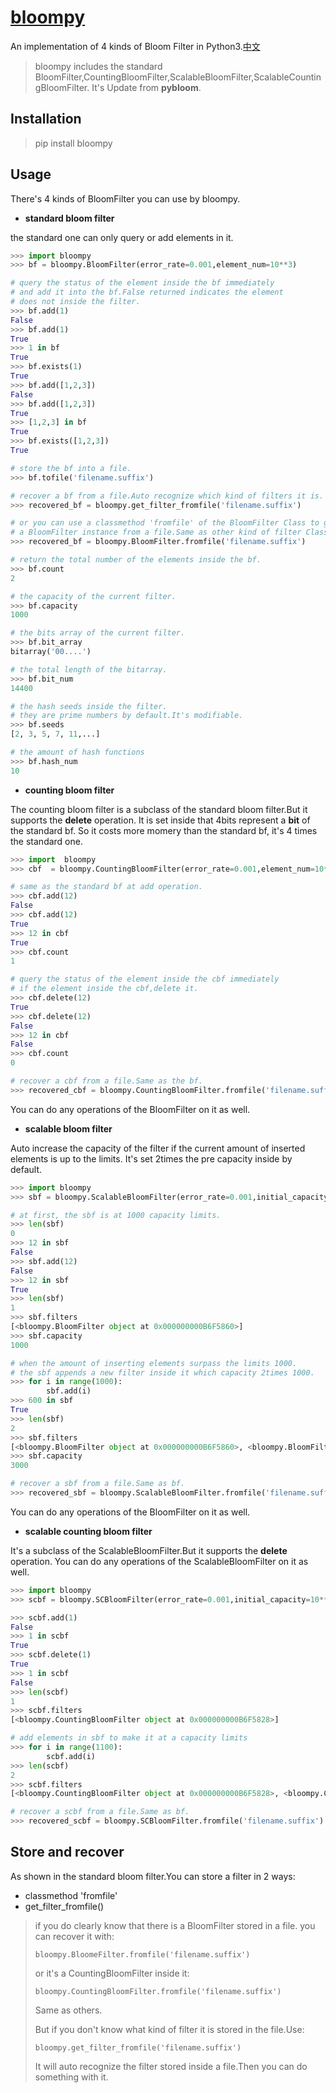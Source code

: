# [bloompy](https://pypi.org/project/bloompy/)

An implementation of 4 kinds of Bloom Filter in Python3.[中文](https://github.com/01ly/bloompy/blob/master/zh-cn.md)
> bloompy includes the standard BloomFilter,CountingBloomFilter,ScalableBloomFilter,ScalableCountingBloomFilter.
> It's Update from **pybloom**.

## Installation

> pip install bloompy

##  Usage

There's 4 kinds of BloomFilter you can use by bloompy.
* **standard bloom filter**

the standard one can only query or add elements in it. 
```python
>>> import bloompy
>>> bf = bloompy.BloomFilter(error_rate=0.001,element_num=10**3)

# query the status of the element inside the bf immediately 
# and add it into the bf.False returned indicates the element
# does not inside the filter.
>>> bf.add(1) 
False
>>> bf.add(1)
True
>>> 1 in bf
True
>>> bf.exists(1)
True
>>> bf.add([1,2,3])
False
>>> bf.add([1,2,3])
True
>>> [1,2,3] in bf
True
>>> bf.exists([1,2,3])
True

# store the bf into a file.
>>> bf.tofile('filename.suffix')

# recover a bf from a file.Auto recognize which kind of filters it is.
>>> recovered_bf = bloompy.get_filter_fromfile('filename.suffix')

# or you can use a classmethod 'fromfile' of the BloomFilter Class to get
# a BloomFilter instance from a file.Same as other kind of filter Classes .
>>> recovered_bf = bloompy.BloomFilter.fromfile('filename.suffix')

# return the total number of the elements inside the bf.
>>> bf.count
2

# the capacity of the current filter.
>>> bf.capacity
1000

# the bits array of the current filter. 
>>> bf.bit_array
bitarray('00....')

# the total length of the bitarray.
>>> bf.bit_num
14400

# the hash seeds inside the filter.
# they are prime numbers by default.It's modifiable.
>>> bf.seeds
[2, 3, 5, 7, 11,...]

# the amount of hash functions 
>>> bf.hash_num
10

```
* **counting bloom filter**

The counting bloom filter is a subclass of the standard bloom filter.But it supports the **delete** operation.
It is set inside that 4bits represent a **bit** of the standard bf. So it costs more momery than the standard bf,
it's 4 times the standard one.
```python
>>> import  bloompy
>>> cbf  = bloompy.CountingBloomFilter(error_rate=0.001,element_num=10**3)

# same as the standard bf at add operation.
>>> cbf.add(12)
False
>>> cbf.add(12)
True
>>> 12 in cbf
True
>>> cbf.count
1

# query the status of the element inside the cbf immediately 
# if the element inside the cbf,delete it.
>>> cbf.delete(12)
True
>>> cbf.delete(12)
False
>>> 12 in cbf
False
>>> cbf.count
0

# recover a cbf from a file.Same as the bf.
>>> recovered_cbf = bloompy.CountingBloomFilter.fromfile('filename.suffix')
```
You can do any operations of the BloomFilter on it as well. 


* **scalable bloom filter**

Auto increase the capacity of the filter if the current amount of inserted elements is up to the limits.
It's set 2times the pre capacity inside by default.
```python
>>> import bloompy
>>> sbf = bloompy.ScalableBloomFilter(error_rate=0.001,initial_capacity=10**3)

# at first, the sbf is at 1000 capacity limits.
>>> len(sbf)
0
>>> 12 in sbf
False
>>> sbf.add(12)
False
>>> 12 in sbf 
True
>>> len(sbf)
1
>>> sbf.filters
[<bloompy.BloomFilter object at 0x000000000B6F5860>]
>>> sbf.capacity
1000

# when the amount of inserting elements surpass the limits 1000.
# the sbf appends a new filter inside it which capacity 2times 1000.
>>> for i in range(1000):
        sbf.add(i)
>>> 600 in sbf
True
>>> len(sbf)
2
>>> sbf.filters
[<bloompy.BloomFilter object at 0x000000000B6F5860>, <bloompy.BloomFilter object at 0x000000000B32F748>]
>>> sbf.capacity
3000

# recover a sbf from a file.Same as bf.
>>> recovered_sbf = bloompy.ScalableBloomFilter.fromfile('filename.suffix')
```
You can do any operations of the BloomFilter on it as well. 

* **scalable counting bloom filter**

It's a subclass of the ScalableBloomFilter.But it supports the **delete** operation.
You can do any operations of the ScalableBloomFilter on it as well. 
```python
>>> import bloompy
>>> scbf = bloompy.SCBloomFilter(error_rate=0.001,initial_capacity=10**3)

>>> scbf.add(1)
False
>>> 1 in scbf
True
>>> scbf.delete(1)
True
>>> 1 in scbf
False
>>> len(scbf)
1
>>> scbf.filters
[<bloompy.CountingBloomFilter object at 0x000000000B6F5828>]

# add elements in sbf to make it at a capacity limits
>>> for i in range(1100):
        scbf.add(i)
>>> len(scbf)
2
>>> scbf.filters
[<bloompy.CountingBloomFilter object at 0x000000000B6F5828>, <bloompy.CountingBloomFilter object at 0x000000000B6F5898>]

# recover a scbf from a file.Same as bf.
>>> recovered_scbf = bloompy.SCBloomFilter.fromfile('filename.suffix')
```
## Store and recover

As shown in the standard bloom filter.You can store a filter in 2 ways:
- classmethod 'fromfile'
- get_filter_fromfile()

> if you do clearly know that there is a BloomFilter stored in a file.
> you can recover it with:
> 
> ``` bloompy.BloomeFilter.fromfile('filename.suffix') ```
> 
> or it's a CountingBloomFilter inside it:
> 
> ```bloompy.CountingBloomFilter.fromfile('filename.suffix')```
>
> Same as others. 
> 
> But if you don't know what kind of filter it is stored in the file.Use:
> 
> ```bloompy.get_filter_fromfile('filename.suffix') ```
> 
> It will auto recognize the filter stored inside a file.Then you can do something with it.
